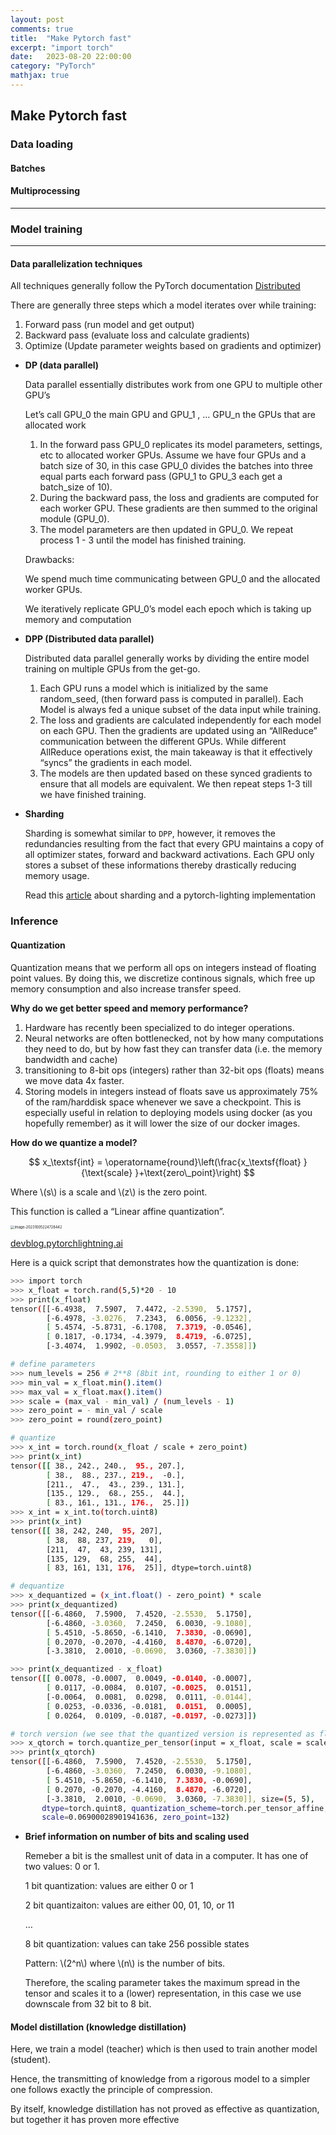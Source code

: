 ```yaml
---
layout: post
comments: true
title:  "Make Pytorch fast"
excerpt: "import torch"
date:   2023-08-20 22:00:00
category: "PyTorch"
mathjax: true
---
```


## Make Pytorch fast


### Data loading

#### Batches

#### Multiprocessing

---

### Model training

---

#### Data parallelization techniques

All techniques generally follow the PyTorch documentation [Distributed](https://pytorch.org/tutorials/beginner/dist_overview.html)

There are generally three steps which a model iterates over while training:

1. Forward pass (run model and get output)
2. Backward pass (evaluate loss and calculate gradients)
3. Optimize (Update parameter weights based on gradients and optimizer)

- **DP (data parallel)**

	Data parallel essentially distributes work from one GPU to multiple other GPU’s

	Let’s call GPU_0 the main GPU and GPU_1 , … GPU_n the GPUs that are allocated work

	1. In the forward pass GPU_0 replicates its model parameters, settings, etc to allocated worker GPUs. Assume we have four GPUs and a batch size of 30, in this case GPU_0 divides the batches into three equal parts each forward pass (GPU_1 to GPU_3 each get a batch_size of 10). 
	2. During the backward pass, the loss and gradients are computed for each worker GPU. These gradients are then summed to the original module (GPU_0).
	3. The model parameters are then updated in GPU_0. We repeat process 1 - 3 until the model has finished training.

	Drawbacks: 

	We spend much time communicating between GPU_0 and the allocated worker GPUs.

	We iteratively replicate GPU_0’s model each epoch which is taking up memory and computation

- **DPP (Distributed data parallel)**

	Distributed data parallel generally works by dividing the entire model training on multiple GPUs from the get-go. 

	1. Each GPU runs a model which is initialized by the same random_seed, (then forward pass is computed in parallel). Each Model is always fed a unique subset of the data input while training.
	2. The loss and gradients are calculated independently for each model on each GPU. Then the gradients are updated using an “AllReduce” communication between the different GPUs. While different AllReduce operations exist, the main takeaway is that it effectively “syncs” the gradients in each model.
	3. The models are then updated based on these synced gradients to ensure that all models are equivalent. We then repeat steps 1-3 till we have finished training.

- **Sharding**

	Sharding is somewhat similar to `DPP`, however, it removes the redundancies resulting from the fact that every GPU maintains a copy of all optimizer states, forward and backward activations. Each GPU only stores a subset of these informations thereby drastically reducing memory usage.

	Read this [article](https://towardsdatascience.com/sharded-a-new-technique-to-double-the-size-of-pytorch-models-3af057466dba) about sharding and a pytorch-lighting implementation 

### Inference

#### Quantization

Quantization means that we perform all ops on integers instead of floating point values. By doing this, we discretize continous signals, which free up memory consumption and also increase transfer speed. 

**Why do we get better speed and memory performance?**

1. Hardware has recently been specialized to do integer operations. 
2. Neural networks are often bottlenecked, not by how many computations they need to do, but by how fast they can transfer data (i.e. the memory bandwidth and cache)
3. transitioning to 8-bit ops (integers) rather than 32-bit ops (floats) means we move data 4x faster.
4. Storing models in integers instead of floats save us approximately 75% of the ram/harddisk space whenever we save a checkpoint. This is especially useful in relation to deploying models using docker (as you hopefully remember) as it will lower the size of our docker images.

**How do we quantize a model?**

$$
x_\textsf{int} = \operatorname{round}\left(\frac{x_\textsf{float} }{\text{scale} }+\text{zero\_point}\right)
$$

Where \\(s\\) is a scale and \\(z\\) is the zero point.

This function is called a “Linear affine quantization”. 

<img src="/assets/pytorch/image-20231005162335159.png" alt="image-20231005224728442" style="zoom:40%;" />

[devblog.pytorchlightning.ai](https://devblog.pytorchlightning.ai/how-to-train-edge-optimized-speech-recognition-models-with-pytorch-lightning-part-2-quantization-2eaa676b1512)

Here is a quick script that demonstrates how the quantization is done:

```bash
>>> import torch
>>> x_float = torch.rand(5,5)*20 - 10
>>> print(x_float)
tensor([[-6.4938,  7.5907,  7.4472, -2.5390,  5.1757],
        [-6.4978, -3.0276,  7.2343,  6.0056, -9.1232],
        [ 5.4574, -5.8731, -6.1708,  7.3719, -0.0546],
        [ 0.1817, -0.1734, -4.3979,  8.4719, -6.0725],
        [-3.4074,  1.9902, -0.0503,  3.0557, -7.3558]])

# define parameters
>>> num_levels = 256 # 2**8 (8bit int, rounding to either 1 or 0)
>>> min_val = x_float.min().item()
>>> max_val = x_float.max().item()
>>> scale = (max_val - min_val) / (num_levels - 1)
>>> zero_point = - min_val / scale
>>> zero_point = round(zero_point)

# quantize
>>> x_int = torch.round(x_float / scale + zero_point)
>>> print(x_int)
tensor([[ 38., 242., 240.,  95., 207.],
        [ 38.,  88., 237., 219.,  -0.],
        [211.,  47.,  43., 239., 131.],
        [135., 129.,  68., 255.,  44.],
        [ 83., 161., 131., 176.,  25.]])
>>> x_int = x_int.to(torch.uint8)
>>> print(x_int)
tensor([[ 38, 242, 240,  95, 207],
        [ 38,  88, 237, 219,   0],
        [211,  47,  43, 239, 131],
        [135, 129,  68, 255,  44],
        [ 83, 161, 131, 176,  25]], dtype=torch.uint8)

# dequantize
>>> x_dequantized = (x_int.float() - zero_point) * scale
>>> print(x_dequantized)
tensor([[-6.4860,  7.5900,  7.4520, -2.5530,  5.1750],
        [-6.4860, -3.0360,  7.2450,  6.0030, -9.1080],
        [ 5.4510, -5.8650, -6.1410,  7.3830, -0.0690],
        [ 0.2070, -0.2070, -4.4160,  8.4870, -6.0720],
        [-3.3810,  2.0010, -0.0690,  3.0360, -7.3830]])

>>> print(x_dequantized - x_float)
tensor([[ 0.0078, -0.0007,  0.0049, -0.0140, -0.0007],
        [ 0.0117, -0.0084,  0.0107, -0.0025,  0.0151],
        [-0.0064,  0.0081,  0.0298,  0.0111, -0.0144],
        [ 0.0253, -0.0336, -0.0181,  0.0151,  0.0005],
        [ 0.0264,  0.0109, -0.0187, -0.0197, -0.0273]])

# torch version (we see that the quantized version is represented as floats when printed)
>>> x_qtorch = torch.quantize_per_tensor(input = x_float, scale = scale, zero_point = zero_point, dtype = torch.quint8)
>>> print(x_qtorch)
tensor([[-6.4860,  7.5900,  7.4520, -2.5530,  5.1750],
        [-6.4860, -3.0360,  7.2450,  6.0030, -9.1080],
        [ 5.4510, -5.8650, -6.1410,  7.3830, -0.0690],
        [ 0.2070, -0.2070, -4.4160,  8.4870, -6.0720],
        [-3.3810,  2.0010, -0.0690,  3.0360, -7.3830]], size=(5, 5),
       dtype=torch.quint8, quantization_scheme=torch.per_tensor_affine,
       scale=0.06900028901941636, zero_point=132)
```

- **Brief information on number of bits and scaling used**

	Remeber a bit is the smallest unit of data in a computer. It has one of two values: 0 or 1. 

	1 bit quantization: values are either 0 or 1

	2 bit quantizaiton: values are either 00, 01, 10, or 11

	…

	8 bit quantization: values can take 256 possible states

	Pattern: \\(2^n\\) where \\(n\\) is the number of bits.

	Therefore, the scaling parameter takes the maximum spread in the tensor and scales it to a (lower) representation, in this case we use downscale from 32 bit to 8 bit. 

#### Model distillation (knowledge distillation)

Here, we train a model (teacher) which is then used to train another model (student).

Hence, the transmitting of knowledge from a rigorous model to a simpler one follows exactly the principle of compression. 

By itself, knowledge distillation has not proved as effective as quantization, but together it has proven more effective